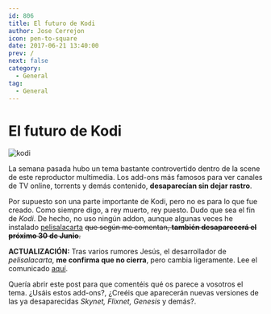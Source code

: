 ```yaml
---
id: 806
title: El futuro de Kodi
author: Jose Cerrejon
icon: pen-to-square
date: 2017-06-21 13:40:00
prev: /
next: false
category:
  - General
tag:
  - General
---
```


# El futuro de Kodi

![kodi](/images/2017/06/kodi.png)

La semana pasada hubo un tema bastante controvertido dentro de la scene de este reproductor multimedia. Los add-ons más famosos para ver canales de TV online, torrents y demás contenido, **desaparecían sin dejar rastro**.

Por supuesto son una parte importante de Kodi, pero no es para lo que fue creado. Como siempre digo, a rey muerto, rey puesto. Dudo que sea el fin de *Kodi*. De hecho, no uso ningún addon, aunque algunas veces he instalado [pelisalacarta](https://github.com/tvalacarta/pelisalacarta) ~~que según me comentan, **también desaparecerá el próximo 30 de Junio**.~~

**ACTUALIZACIÓN:** Tras varios rumores Jesús, el desarrollador de *pelisalacarta*, **me confirma que no cierra**, pero cambia ligeramente. Lee el comunicado [aquí](http://www.mimediacenter.info/foro/viewtopic.php?f=6&t=13056).

Quería abrir este post para que comentéis qué os parece a vosotros el tema. ¿Usáis estos add-ons?, ¿Creéis que aparecerán nuevas versiones de las ya desaparecidas *Skynet, Flixnet, Genesis* y demás?.
